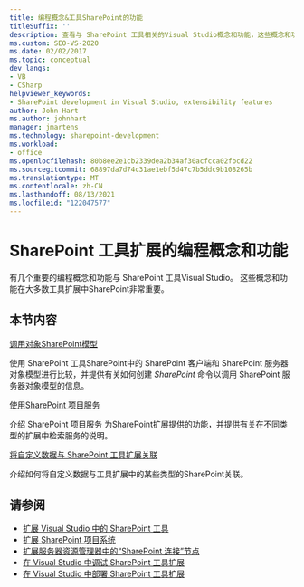 ```yaml
---
title: 编程概念&工具SharePoint的功能
titleSuffix: ''
description: 查看与 SharePoint 工具相关的Visual Studio概念和功能，这些概念和功能在 SharePoint 工具扩展中可能十分重要。
ms.custom: SEO-VS-2020
ms.date: 02/02/2017
ms.topic: conceptual
dev_langs:
- VB
- CSharp
helpviewer_keywords:
- SharePoint development in Visual Studio, extensibility features
author: John-Hart
ms.author: johnhart
manager: jmartens
ms.technology: sharepoint-development
ms.workload:
- office
ms.openlocfilehash: 80b8ee2e1cb2339dea2b34af30acfcca02fbcd22
ms.sourcegitcommit: 68897da7d74c31ae1ebf5d47c7b5ddc9b108265b
ms.translationtype: MT
ms.contentlocale: zh-CN
ms.lasthandoff: 08/13/2021
ms.locfileid: "122047577"
---
```

# <a name="programming-concepts-and-features-for-sharepoint-tools-extensions"></a>SharePoint 工具扩展的编程概念和功能
  有几个重要的编程概念和功能与 SharePoint 工具Visual Studio。 这些概念和功能在大多数工具扩展中SharePoint非常重要。

## <a name="in-this-section"></a>本节内容
 [调用对象SharePoint模型](../sharepoint/calling-into-the-sharepoint-object-models.md)

 使用 SharePoint 工具SharePoint中的 SharePoint 客户端和 SharePoint 服务器对象模型进行比较，并提供有关如何创建 *SharePoint* 命令以调用 SharePoint 服务器对象模型的信息。

 [使用SharePoint 项目服务](../sharepoint/using-the-sharepoint-project-service.md)

 介绍 SharePoint 项目服务 为SharePoint扩展提供的功能，并提供有关在不同类型的扩展中检索服务的说明。

 [将自定义数据与 SharePoint 工具扩展关联](../sharepoint/associating-custom-data-with-sharepoint-tools-extensions.md)

 介绍如何将自定义数据与工具扩展中的某些类型的SharePoint关联。

## <a name="see-also"></a>请参阅
- [扩展 Visual Studio 中的 SharePoint 工具](../sharepoint/extending-the-sharepoint-tools-in-visual-studio.md)
- [扩展 SharePoint 项目系统](../sharepoint/extending-the-sharepoint-project-system.md)
- [扩展服务器资源管理器中的“SharePoint 连接”节点](../sharepoint/extending-the-sharepoint-connections-node-in-server-explorer.md)
- [在 Visual Studio 中调试 SharePoint 工具扩展](../sharepoint/debugging-extensions-for-the-sharepoint-tools-in-visual-studio.md)
- [在 Visual Studio 中部署 SharePoint 工具扩展](../sharepoint/deploying-extensions-for-the-sharepoint-tools-in-visual-studio.md)
